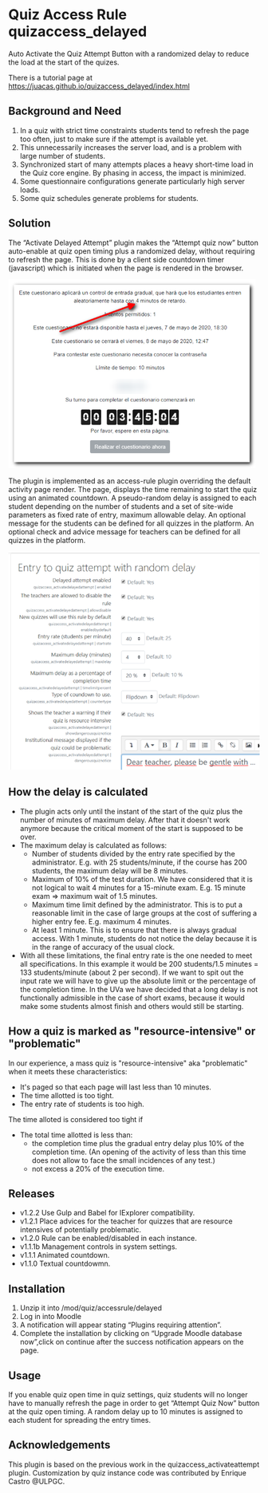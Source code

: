 # Quiz Access Rule quizaccess_delayed
Auto Activate the Quiz Attempt Button with a randomized delay to reduce the load at the start of the quizes.

There is a tutorial page at https://juacas.github.io/quizaccess_delayed/index.html

## Background and Need

1) In a quiz with strict time constraints students tend to refresh the page too often, just to make sure if the attempt is available yet.
2) This unnecessarily increases the server load, and is a problem with large number of students.
3) Synchronized start of many attempts places a heavy short-time load in the Quiz core engine. By phasing in access, the impact is minimized.
4) Some questionnaire configurations generate particularly high server loads.
5) Some quiz schedules generate problems for students.

## Solution

The “Activate Delayed Attempt” plugin makes the “Attempt quiz now” button auto-enable at quiz open timing plus a randomized delay, without requiring to refresh the page.
This is done by a client side countdown timer (javascript) which is initiated when the page is rendered in the browser.

![Screenshot](pix/screenshot_flipdown_esp.png)

The plugin is implemented as an access-rule plugin overriding the default activity page render.
The page, displays the time remaining to start the quiz using an animated countdown.
A pseudo-random delay is assigned to each student depending on the number of students and a set of site-wide parameters as fixed rate of entry, maximum allowable delay.
An optional message for the students can be defined for all quizzes in the platform.
An optional check and advice message for teachers can be defined for all quizzes in the platform.

![Settings](pix/screenshot_settings.png)


## How the delay is calculated
- The plugin acts only until the instant of the start of the quiz plus the number of minutes of maximum delay. After that it doesn't work anymore because the critical moment of the start is supposed to be over.
- The maximum delay is calculated as follows:
  - Number of students divided by the entry rate specified by the administrator. E.g. with 25 students/minute, if the course has 200 students, the maximum delay will be 8 minutes.
  - Maximum of 10% of the test duration. We have considered that it is not logical to wait 4 minutes for a 15-minute exam. E.g. 15 minute exam => maximum wait of 1.5 minutes.
  - Maximum time limit defined by the administrator. This is to put a reasonable limit in the case of large groups at the cost of suffering a higher entry fee. E.g. maximum 4 minutes.
  - At least 1 minute. This is to ensure that there is always gradual access. With 1 minute, students do not notice the delay because it is in the range of accuracy of the usual clock.
- With all these limitations, the final entry rate is the one needed to meet all specifications. In this example it would be 200 students/1.5 minutes = 133 students/minute (about 2 per second). If we want to spit out the input rate we will have to give up the absolute limit or the percentage of the completion time. In the UVa we have decided that a long delay is not functionally admissible in the case of short exams, because it would make some students almost finish and others would still be starting.

## How a quiz is marked as "resource-intensive" or "problematic"

In our experience, a mass quiz is "resource-intensive" aka "problematic" when it meets these characteristics:
- It's paged so that each page will last less than 10 minutes.
- The time allotted is too tight.
- The entry rate of students is too high.

The time alloted is considered too tight if
- The total time allotted is less than:
  - the completion time plus the gradual entry delay plus 10% of the completion time. (An opening of the activity of less than this time does not allow to face the small incidences of any test.)
  - not excess a 20% of the execution time.

## Releases
- v1.2.2 Use Gulp and Babel for IExplorer compatibility.
- v1.2.1 Place advices for the teacher for quizzes that are resource intensives of potentially problematic.
- v1.2.0 Rule can be enabled/disabled in each instance.
- v1.1.1b Management controls in system settings.
- v1.1.1 Animated countdown.
- v1.1.0 Textual countdowmn.

## Installation

1) Unzip it into /mod/quiz/accessrule/delayed
2) Log in into Moodle
3) A notification will appear stating “Plugins requiring attention”.
4) Complete the installation by clicking on “Upgrade Moodle database now”,click on continue after the success
notification appears on the page.

## Usage

If you enable quiz open time in quiz settings, quiz students will no longer have to manually refresh the
page in order to get “Attempt Quiz Now” button at the quiz open timing.
A random delay up to 10 minutes is assigned to each student for spreading the entry times.

## Acknowledgements

This plugin is based on the previous work in the quizaccess_activateattempt plugin.
Customization by quiz instance code was contributed by Enrique Castro @ULPGC.